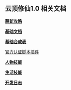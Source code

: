 
## 云顶修仙1.0 相关文档

 **<a href="https://github.com/joucksHua/yundingxx-game/blob/master/%E4%BA%91%E9%A1%B6%E4%BF%AE%E4%BB%991.0/%E8%90%8C%E6%96%B0%E6%94%BB%E7%95%A5.md">萌新攻略</a>**

 **<a href="https://github.com/joucksHua/yundingxx-game/blob/master/%E4%BA%91%E9%A1%B6%E4%BF%AE%E4%BB%991.0/%E5%9F%BA%E7%A1%80%E6%96%87%E6%A1%A3.md">基础文档</a>**
 
 **<a href="https://github.com/joucksHua/yundingxx-game/blob/master/%E4%BA%91%E9%A1%B6%E4%BF%AE%E4%BB%991.0/%E5%90%88%E6%88%90%E8%A1%A8.md">基础合成表</a>**

<a href="https://github.com/GitWingSky/tools">官方认证脚本插件</a>

 **<a href="https://github.com/joucksHua/yundingxx-game/blob/master/%E4%BA%91%E9%A1%B6%E4%BF%AE%E4%BB%991.0/%E4%BA%BA%E7%89%A9%E6%8A%80%E8%83%BD.md">人物技能</a>**

 **<a href="https://github.com/joucksHua/yundingxx-game/blob/master/%E4%BA%91%E9%A1%B6%E4%BF%AE%E4%BB%991.0/%E7%94%9F%E6%B4%BB%E6%8A%80%E8%83%BD.md">生活技能</a>**

 **<a href="https://github.com/joucksHua/yundingxx-game/blob/master/%E4%BA%91%E9%A1%B6%E4%BF%AE%E4%BB%991.0/%E6%B8%B8%E6%88%8F%E5%BC%80%E5%8F%91%E6%97%A5%E5%BF%97.md">开发日志</a>**
 